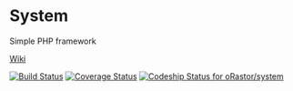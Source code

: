 System
======
Simple PHP framework

[Wiki](https://github.com/oRastor/system/wiki)

[![Build Status](https://travis-ci.org/oRastor/system.svg?branch=master)](https://travis-ci.org/oRastor/system)
[![Coverage Status](https://coveralls.io/repos/oRastor/system/badge.png)](https://coveralls.io/r/oRastor/system)
[ ![Codeship Status for oRastor/system](https://codeship.com/projects/f0602f70-506c-0132-ad3b-661f60be2436/status)](https://codeship.com/projects/48018)
